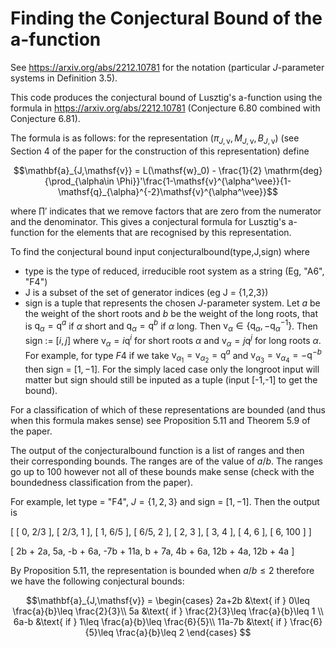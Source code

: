 # Finding the Conjectural Bound of the a-function

See https://arxiv.org/abs/2212.10781 for the notation (particular $J$-parameter systems in Definition 3.5).

This code produces the conjectural bound of Lusztig's a-function using the formula in https://arxiv.org/abs/2212.10781 (Conjecture 6.80 combined with Conjecture 6.81). 

The formula is as follows: for the representation $(\pi_{J,\mathsf{v}},M_{J,\mathsf{v}},B_{J,\mathsf{v}})$ (see Section 4 of the paper for the construction of this representation) define 

$$\mathbf{a}_{J,\mathsf{v}} = L(\mathsf{w}_0) - \frac{1}{2} \mathrm{deg}{\prod_{\alpha\in \Phi}}'\frac{1-\mathsf{v}^{\alpha^\vee}}{1-\mathsf{q}_{\alpha}^{-2}\mathsf{v}^{\alpha^\vee}}$$

where ${\prod}'$ indicates that we remove factors that are zero from the numerator and the denominator. This gives a conjectural formula for Lusztig's a-function for the elements that are recognised by this representation. 

To find the conjectural bound input conjecturalbound(type,J,sign) where 
- type is the type of reduced, irreducible root system as a string (Eg, "A6", "F4")
- J is a subset of the set of generator indices (eg J = {1,2,3})
- sign is a tuple that represents the chosen $J$-parameter system. Let $a$ be the weight of the short roots and $b$ be the weight of the long roots, that is $\mathsf{q}_\alpha = \mathsf{q}^a$ if $\alpha$ short and $\mathsf{q}_\alpha = \mathsf{q}^b$ if $\alpha$ long. Then $\mathsf{v}_\alpha \in \{\mathsf{q}_\alpha,-\mathsf{q}_\alpha^{-1}\}$. Then sign := $[i,j]$ where $\mathsf{v}_\alpha = i\mathsf{q}^{i}$ for short roots $\alpha$ and $\mathsf{v}_\alpha = j\mathsf{q}^{j}$ for long roots $\alpha$. For example, for type $F4$ if we take $\mathsf{v}_{\alpha_1} = \mathsf{v}_{\alpha_2} = \mathsf{q}^{a}$ and $\mathsf{v}_{\alpha_3} = \mathsf{v}_{\alpha_4} = -\mathsf{q}^{-b}$ then sign = $[1,-1]$. For the simply laced case only the longroot input will matter but sign should still be inputed as a tuple (input [-1,-1] to get the bound).


For a classification of which of these representations are bounded (and thus when this formula makes sense) see Proposition 5.11 and Theorem 5.9 of the paper. 

The output of the conjecturalbound function is a list of ranges and then their corresponding bounds. The ranges are of the value of $a/b$. The ranges go up to 100 however not all of these bounds make sense (check with the boundedness classification from the paper). 

For example, let type = "F4", $J = \{1,2,3\}$ and sign = $[1,-1]$. Then the output is 

[
    [ 0, 2/3 ],
    [ 2/3, 1 ],
    [ 1, 6/5 ],
    [ 6/5, 2 ],
    [ 2, 3 ],
    [ 3, 4 ],
    [ 4, 6 ],
    [ 6, 100 ]
]

[
    2b + 2a,
    5a,
    -b + 6a,
    -7b + 11a,
    b + 7a,
    4b + 6a,
    12b + 4a,
    12b + 4a
]

By Proposition 5.11, the representation is bounded when $a/b\leq 2$ therefore we have the following conjectural bounds:

$$\mathbf{a}_{J,\mathsf{v}} = \begin{cases} 2a+2b &\text{ if } 0\leq \frac{a}{b}\leq \frac{2}{3}\\
5a &\text{ if } \frac{2}{3}\leq \frac{a}{b}\leq 1 \\
6a-b &\text{ if } 1\leq \frac{a}{b}\leq \frac{6}{5}\\
11a-7b &\text{ if } \frac{6}{5}\leq \frac{a}{b}\leq 2 \end{cases} $$

